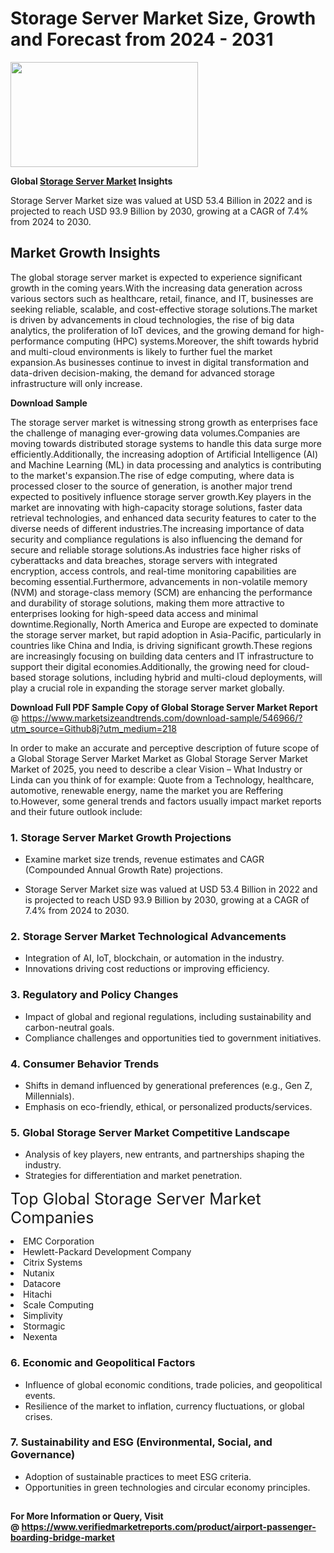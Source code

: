 <H1>Storage Server Market Size, Growth and Forecast from 2024 - 2031</H1><img class="aligncenter size-medium wp-image-584254" src="https://thirdeyenews.in/wp-content/uploads/2024/09/Global-Market-Research-300x168.jpeg" alt="" width="300" height="168" /><p><strong>Global&nbsp;<a href="https://www.marketsizeandtrends.com/download-sample/546966/?utm_source=Github8j?utm_medium=218">Storage Server Market</a> Insights</strong></p><p>Storage Server Market size was valued at USD 53.4 Billion in 2022 and is projected to reach USD 93.9 Billion by 2030, growing at a CAGR of 7.4% from 2024 to 2030.</p><p><h2>Market Growth Insights</h2> <p>The global storage server market is expected to experience significant growth in the coming years.With the increasing data generation across various sectors such as healthcare, retail, finance, and IT, businesses are seeking reliable, scalable, and cost-effective storage solutions.The market is driven by advancements in cloud technologies, the rise of big data analytics, the proliferation of IoT devices, and the growing demand for high-performance computing (HPC) systems.Moreover, the shift towards hybrid and multi-cloud environments is likely to further fuel the market expansion.As businesses continue to invest in digital transformation and data-driven decision-making, the demand for advanced storage infrastructure will only increase.</p> <p><strong>Download Sample</strong></p> <p>The storage server market is witnessing strong growth as enterprises face the challenge of managing ever-growing data volumes.Companies are moving towards distributed storage systems to handle this data surge more efficiently.Additionally, the increasing adoption of Artificial Intelligence (AI) and Machine Learning (ML) in data processing and analytics is contributing to the market's expansion.The rise of edge computing, where data is processed closer to the source of generation, is another major trend expected to positively influence storage server growth.Key players in the market are innovating with high-capacity storage solutions, faster data retrieval technologies, and enhanced data security features to cater to the diverse needs of different industries.The increasing importance of data security and compliance regulations is also influencing the demand for secure and reliable storage solutions.As industries face higher risks of cyberattacks and data breaches, storage servers with integrated encryption, access controls, and real-time monitoring capabilities are becoming essential.Furthermore, advancements in non-volatile memory (NVM) and storage-class memory (SCM) are enhancing the performance and durability of storage solutions, making them more attractive to enterprises looking for high-speed data access and minimal downtime.Regionally, North America and Europe are expected to dominate the storage server market, but rapid adoption in Asia-Pacific, particularly in countries like China and India, is driving significant growth.These regions are increasingly focusing on building data centers and IT infrastructure to support their digital economies.Additionally, the growing need for cloud-based storage solutions, including hybrid and multi-cloud deployments, will play a crucial role in expanding the storage server market globally.</p> <p><span class=""><strong>Download Full PDF Sample Copy of Global Storage Server Market Report</strong> @ <a href="https://www.marketsizeandtrends.com/download-sample/546966/?utm_source=Github8j?utm_medium=218" target="_blank">https://www.marketsizeandtrends.com/download-sample/546966/?utm_source=Github8j?utm_medium=218</a></span></p><p>In order to make an accurate and perceptive description of future scope of a Global&nbsp;Storage Server Market Market as Global&nbsp;Storage Server Market Market of 2025, you need to describe a clear Vision &ndash; What Industry or Linda can you think of for example: Quote from a Technology, healthcare, automotive, renewable energy, name the market you are Reffering to.However, some general trends and factors usually impact market reports and their future outlook include:</p><h3>1.&nbsp;<strong>Storage Server Market Growth Projections</strong></h3><ul><li>Examine market size trends, revenue estimates and CAGR (Compounded Annual Growth Rate) projections.</li><li><p>Storage Server Market size was valued at USD 53.4 Billion in 2022 and is projected to reach USD 93.9 Billion by 2030, growing at a CAGR of 7.4% from 2024 to 2030.</p></li></ul><h3>2.&nbsp;<strong>Storage Server Market Technological Advancements</strong></h3><ul><li>Integration of AI, IoT, blockchain, or automation in the industry.</li><li>Innovations driving cost reductions or improving efficiency.</li></ul><h3>3.&nbsp;<strong>Regulatory and Policy Changes</strong></h3><ul><li>Impact of global and regional regulations, including sustainability and carbon-neutral goals.</li><li>Compliance challenges and opportunities tied to government initiatives.</li></ul><h3>4.&nbsp;<strong>Consumer Behavior Trends</strong></h3><ul><li>Shifts in demand influenced by generational preferences (e.g., Gen Z, Millennials).</li><li>Emphasis on eco-friendly, ethical, or personalized products/services.</li></ul><h3>5.&nbsp;<strong>Global Storage Server Market Competitive Landscape</strong></h3><ul><li>Analysis of key players, new entrants, and partnerships shaping the industry.</li><li>Strategies for differentiation and market penetration.</li></ul><p data-pm-slice="1 1 []"><span style="color: inherit; font-family: inherit; font-size: 25px;">Top Global Storage Server Market Companies</span></p><div class="" data-test-id=""><p><li>EMC Corporation</li><li> Hewlett-Packard Development Company</li><li> Citrix Systems</li><li> Nutanix</li><li> Datacore</li><li> Hitachi</li><li> Scale Computing</li><li> Simplivity</li><li> Stormagic</li><li> Nexenta</li></p></div><h3>6.&nbsp;<strong>Economic and Geopolitical Factors</strong></h3><ul><li>Influence of global economic conditions, trade policies, and geopolitical events.</li><li>Resilience of the market to inflation, currency fluctuations, or global crises.</li></ul><h3>7.&nbsp;<strong>Sustainability and ESG (Environmental, Social, and Governance)</strong></h3><ul><li>Adoption of sustainable practices to meet ESG criteria.</li><li>Opportunities in green technologies and circular economy principles.</li></ul><h2><strong style="font-size: 14px;">For More Information or Query, Visit @&nbsp;</strong><a style="background-color: #ffffff; font-size: 14px;" href="https://www.marketsizeandtrends.com/report/storage-server-market/" target="_blank">https://www.verifiedmarketreports.com/product/airport-passenger-boarding-bridge-market</a></h2>